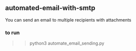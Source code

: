 ## automated-email-with-smtp

You can send an email to multiple recipients with attachments


### to run

>> python3 automate_email_sending.py
